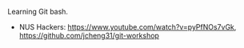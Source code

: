 Learning Git bash.

- NUS Hackers: https://www.youtube.com/watch?v=pyPfNOs7vGk, https://github.com/jcheng31/git-workshop
